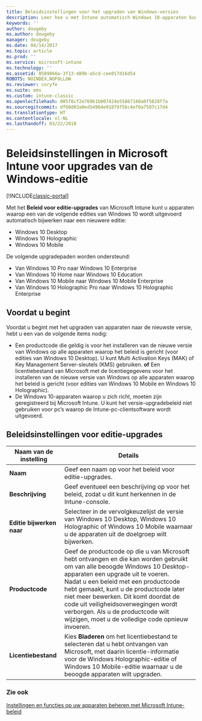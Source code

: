 ```yaml
---
title: Beleidsinstellingen voor het upgraden van Windows-versies
description: Leer hoe u met Intune automatisch Windows 10-apparaten kunt bijwerken naar een andere versie.
keywords: ''
author: dougeby
ms.author: dougeby
manager: dougeby
ms.date: 04/14/2017
ms.topic: article
ms.prod: ''
ms.service: microsoft-intune
ms.technology: ''
ms.assetid: 8589866a-3f13-489b-a5cd-cee017d16d54
ROBOTS: NOINDEX,NOFOLLOW
ms.reviewer: coryfe
ms.suite: ems
ms.custom: intune-classic
ms.openlocfilehash: 005f8cf2e769b1b007424e55867160a0f5828f7a
ms.sourcegitcommit: df60d03a0ed54964e91879f56c4ef0a7507c17d4
ms.translationtype: HT
ms.contentlocale: nl-NL
ms.lasthandoff: 03/22/2018
---
```

# <a name="windows-edition-upgrade-policy-settings-in-microsoft-intune"></a>Beleidsinstellingen in Microsoft Intune voor upgrades van de Windows-editie

[!INCLUDE[classic-portal](../includes/classic-portal.md)]

Met het **Beleid voor editie-upgrades** van Microsoft Intune kunt u apparaten waarop een van de volgende edities van Windows 10 wordt uitgevoerd automatisch bijwerken naar een nieuwere editie:
* Windows 10 Desktop
* Windows 10 Holographic
* Windows 10 Mobile

De volgende upgradepaden worden ondersteund:
- Van Windows 10 Pro naar Windows 10 Enterprise
- Van Windows 10 Home naar Windows 10 Education
- Van Windows 10 Mobile naar Windows 10 Mobile Enterprise
- Van Windows 10 Holographic Pro naar Windows 10 Holographic Enterprise

## <a name="before-you-start"></a>Voordat u begint
Voordat u begint met het upgraden van apparaten naar de nieuwste versie, hebt u een van de volgende items nodig:
* Een productcode die geldig is voor het installeren van de nieuwe versie van Windows op alle apparaten waarop het beleid is gericht (voor edities van Windows 10 Desktop). U kunt Multi Activation Keys (MAK) of Key Management Server-sleutels (KMS) gebruiken.
**of** Een licentiebestand van Microsoft met de licentiegegevens voor het installeren van de nieuwe versie van Windows op alle apparaten waarop het beleid is gericht (voor edities van Windows 10 Mobile en Windows 10 Holographic).
* De Windows 10-apparaten waarop u zich richt, moeten zijn geregistreerd bij Microsoft Intune. U kunt het versie-upgradebeleid niet gebruiken voor pc’s waarop de Intune-pc-clientsoftware wordt uitgevoerd.

## <a name="edition-upgrade-policy-settings"></a>Beleidsinstellingen voor editie-upgrades

|Naam van de instelling|Details|
|-|-|
|**Naam**|Geef een naam op voor het beleid voor editie-upgrades.|
|**Beschrijving**|Geef eventueel een beschrijving op voor het beleid, zodat u dit kunt herkennen in de Intune-console.
|**Editie bijwerken naar**|Selecteer in de vervolgkeuzelijst de versie van Windows 10 Desktop, Windows 10 Holographic of Windows 10 Mobile waarnaar u de apparaten uit de doelgroep wilt bijwerken.
|**Productcode**|Geef de productcode op die u van Microsoft hebt ontvangen en die kan worden gebruikt om van alle beoogde Windows 10 Desktop-apparaten een upgrade uit te voeren.<br>Nadat u een beleid met een productcode hebt gemaakt, kunt u de productcode later niet meer bewerken. Dit komt doordat de code uit veiligheidsoverwegingen wordt verborgen. Als u de productcode wilt wijzigen, moet u de volledige code opnieuw invoeren.
|**Licentiebestand**|Kies **Bladeren** om het licentiebestand te selecteren dat u hebt ontvangen van Microsoft, met daarin licentie-informatie voor de Windows Holographic-editie of Windows 10 Mobile-editie waarnaar u de beoogde apparaten wilt upgraden.

### <a name="see-also"></a>Zie ook
[Instellingen en functies op uw apparaten beheren met Microsoft Intune-beleid](manage-settings-and-features-on-your-devices-with-microsoft-intune-policies.md)
